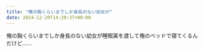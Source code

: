 ```yaml
---
title: "俺の胸くらいまでしか身長のない幼女が"
date: 2024-12-20T14:20:37+09:00
---
```

俺の胸くらいまでしか身長のない幼女が睡眠薬を渡して俺のベッドで寝てくるんだけど……
